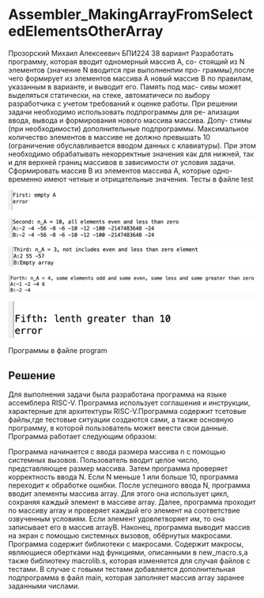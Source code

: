 # Assembler_MakingArrayFromSelectedElementsOtherArray
Прозорский Михаил Алексеевич
БПИ224
38 вариант
Разработать программу, которая вводит одномерный массив A, со- стоящий из N элементов (значение N вводится при выполненпии про- граммы),после чего формирует из элементов массива A новый массив B по правилам, указанным в варианте, и выводит его. Память под мас- сивы может выделяться статически, на стеке, автоматичеси по выбору разработчика с учетом требований к оценке работы.
При решении задачи необходимо использовать подпрограммы для ре- ализации ввода, вывода и формирования нового массива массива. Допу- стимы (при необходимости) дополнительные подпрограммы.
Максимальное количество элементов в массиве не должно превышать 10 (ограничение обуславливается вводом данных с клавиатуры). При этом необходимо обрабатывать некорректные значения как для нижней, так и для верхней границ массивов в зависимости от условия задачи.
Сформировать массив B из элементов массива A, которые одно- временно имеют четные и отрицательные значения.
Тесты в файле test

![](1.png)

![](2.png)

![](3.png)

![](4.png)

![](5.png)

Программы в файле program

## Решение
Для выполнения задачи была разработана программа на языке ассемблера RISC-V. Программа использует соглашения и инструкции, характерные для архитектуры RISC-V.Программа содержит тсетовые файлы,где тестовые ситуации создаются сами, а также основную программу, в которой пользователь может веести свои данные. Программа работает следующим образом:

Программа начинается с ввода размера массива n с помощью системных вызовов. Пользователь вводит целое число, представляющее размер массива.
Затем программа проверяет корректность ввода N. Если N меньше 1 или больше 10, программа переходит к обработке ошибки.
После успешного ввода N, программа вводит элементы массива array. Для этого она использует цикл, сохраняя каждый элемент в массиве array.
Далее, программа проходит по массиву array и проверяет каждый его элемент на соответствие озвученным условиям. Если элемент удовлетворяет им, то она записывает его в массив arrayB.
Наконец, программа выводит массив на экран с помощью системных вызовов, обёрнутых макросами.
Программа содержит библиотеки с макросами. Содержит макросы, являющиеся обертками над функциями, описанными в new_macro.s,а также библиотеку macrolib.s, которая изменяется для случая файлов с тестами.
В случае с говыми тестами добавляется дополнительная подпрограмма в файл main, которая заполняет массив array заранее заданными числами.
